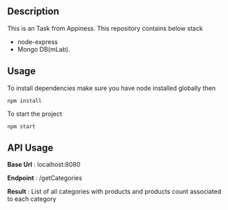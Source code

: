 ## Description

This is an Task from Appiness. This repository contains below stack

- node-express
- Mongo DB(mLab). 

## Usage

To install dependencies make sure you have node installed globally then

`npm install`

To start the project

`npm start`

## API Usage

**Base Url** : localhost:8080

**Endpoint** : /getCategories

**Result** : List of all categories with products and products count associated to each category